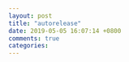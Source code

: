```yaml
---
layout: post
title: "autorelease"
date: 2019-05-05 16:07:14 +0800
comments: true
categories: 
---
```

